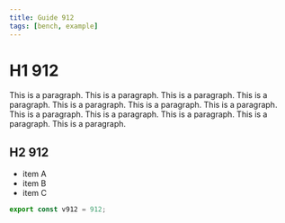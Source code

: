 ```yaml
---
title: Guide 912
tags: [bench, example]
---
```


# H1 912

This is a paragraph. This is a paragraph. This is a paragraph. This is a paragraph. This is a paragraph. This is a paragraph. This is a paragraph. This is a paragraph. This is a paragraph. This is a paragraph. This is a paragraph. This is a paragraph. 

## H2 912

- item A
- item B
- item C

```ts
export const v912 = 912;
```